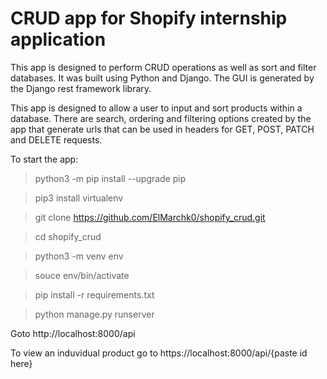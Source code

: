 # CRUD app for Shopify internship application

This app is designed to perform CRUD operations as well as sort and filter databases. It was built using Python and Django. The GUI is generated by the Django rest framework library.

This app is designed to allow a user to input and sort products within a database. There are search, ordering and filtering options created by the app that generate urls that can be used in headers for GET, POST, PATCH and DELETE requests. 

To start the app:

> python3 -m pip install --upgrade pip

> pip3 install virtualenv

> git clone https://github.com/ElMarchk0/shopify_crud.git

> cd shopify_crud

> python3 -m venv env

> souce env/bin/activate

> pip install -r requirements.txt

> python manage.py runserver

Goto http://localhost:8000/api

To view an induvidual product go to https://localhost:8000/api/{paste id here}